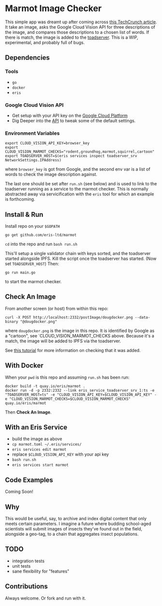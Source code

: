 # Marmot Image Checker
This simple app was dreamt up after coming across [this TechCrunch article](http://techcrunch.com/2016/02/18/google-opens-its-cloud-vision-api-to-all-developers/). It take an image, asks the Google Cloud Vision API for three descriptions of the image, and compares those descriptions to a chosen list of words. If there is match, the image is added to the [toadserver](https://github.com/eris-ltd/toadserver). This is a WIP, experimental, and probably full of bugs.

## Dependencies
### Tools
- `go`
- `docker`
- `eris`

### Google Cloud Vision API
- Get setup with your API key on the [Google Cloud Platform](https://cloud.google.com/vision/docs/getting-started)
- Dig Deeper into the [API](https://cloud.google.com/vision/docs/concepts) to tweak some of the default settings.

### Environment Variables
```
export CLOUD_VISION_API_KEY=browser_key
export CLOUD_VISION_MARMOT_CHECKS="rodent,groundhog,marmot,squirrel,cartoon"
export TOADSERVER_HOST=$(eris services inspect toadserver_srv NetworkSettings.IPAddress)
```
where `browser_key` is got from Google, and the second env var is a list of words to check the image description against.

The last one should be set after `run.sh` (see below) and is used to link to the toadserver running as a service to the marmot checker. This is normally abstracted away via servicification with the `eris` tool for which an example is forthcoming.

## Install & Run
Install repo on your `$GOPATH`
```
go get github.com/eris-ltd/marmot
```

`cd` into the repo and run `bash run.sh`

This'll setup a single validator chain with keys sorted, and the toadserver started alongside IPFS. Kill the script once the toadserver has started. (Now set `TOADSERVER_HOST`) Then:

```
go run main.go
```
to start the marmot checker.

## Check An Image
From another screen (or host) from within this repo:
```
curl -X POST http://localhost:2332/postImage/dougdocker.png --data-binary "@dougdocker.png"
```
where `dougdocker.png` is the image in this repo. It is identified by Google as a "cartoon", see 
`CLOUD_VISION_MARMOT_CHECKS above. Because it's a match, the image will be added to IPFS via the toadserver.

See [this tutorial](https://docs.erisindustries.com/tutorials/advanced/servicesmaking/) for more information on checking that it was added.

## With Docker
When your `pwd` is this repo and assuming `run.sh` has been run:
```
docker build -t quay.io/eris/marmot .
docker run -d -p 2332:2332 --link eris_service_toadserver_srv_1:ts -e "TOADSERVER_HOST=ts" -e "CLOUD_VISION_API_KEY=$CLOUD_VISION_API_KEY" -e "CLOUD_VISION_MARMOT_CHECKS=$CLOUD_VISION_MARMOT_CHECKS" quay.io/eris/marmot
```
Then **Check An Image**.

## With an Eris Service
- build the image as above
- `cp marmot.toml ~/.eris/services/`
- `eris services edit marmot`
- replace `$CLOUD_VISION_API_KEY` with your api key
- `bash run.sh`
- `eris services start marmot`

## Code Examples
Coming Soon!

## Why
This would be useful, say, to archive and index digital content that only meets certain parameters. I imagine a future where budding school-aged scientists will submit images of insects they've found out in the field, alongside a geo-tag, to a chain that aggregates insect populations.

## TODO
- integration tests
- unit tests
- sane flexibility for "features"

## Contributions
Always welcome. Or fork and run with it.
